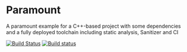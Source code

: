 # Paramount
A paramount example for a C++-based project with some dependencies and a fully deployed toolchain including static analysis, Sanitizer and CI

[![Build Status](https://travis-ci.org/Kai-Wolf-SW-Consulting/Paramount.svg?branch=master)](https://travis-ci.org/Kai-Wolf-SW-Consulting/Paramount) [![Build status](https://ci.appveyor.com/api/projects/status/l1l7clt6fr814ka3?svg=true)](https://ci.appveyor.com/project/NewProggie/paramount)

